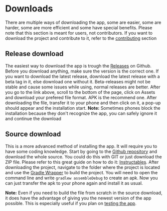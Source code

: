 # Downloads
There are multiple ways of downloading the app, some are easier, some are harder, some are more efficient and some have special benefits. Please note that this section is meant for users, not contributors. If you want to download the project and contribute to it, refer to the [contributing](./contributing/) section

## Release download
The easiest way to download the app is trough the [Releases](https://github.com/Benji377/SocyMusic/releases/latest) on Github. Before you download anything, make sure the version is the correct one. If you want to download the latest release, download the latest release with a beta tag in it, else download one without it. Beta-releases might not be stable and cause some issues while using, normal releases are better.
After you go to the link above, scroll to the bottom of the page, click on Assets and download your prefered file format. APK is the recommend one. After downloading the file, transfer it to your phone and then click on it, a pop-up should appear and the installation start.
**Note:** Sometimes phones block the installation because they don't recognize the app, you can safely ignore it and continue the download

## Source download
This is a more advanced method of installing the app. It will require you to have some coding knowledge. Start by going to the [Github repository](https://github.com/Benji377/SocyMusic) and download the whole source. You could do this with GIT or just download the ZIP file. Please refer to this great guide on how to do it: [Instructables](https://www.instructables.com/Downloading-Code-From-GitHub/).
After downloading the project, navigate to the folder where the project is located and use the [Gradle Wrapper](https://docs.gradle.org/current/userguide/gradle_wrapper.html) to build the project. You will need to open the command line and write `gradlew assembleDebug` to create an apk. Now you can just transfer the apk to your phone again and install it as usual.

**Note:** Even if you need to build the file from scratch in the source download, it does have the advantage of giving you the newest version of the app possible. This is especially useful if you plan on [testing the app](./contributing/).